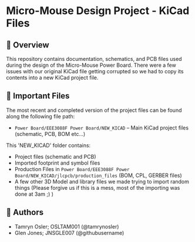 # Micro-Mouse Design Project - KiCad Files

## 📖 Overview
This repository contains documentation, schematics, and PCB files used during the design of the Micro-Mouse Power Board.
There were a few issues with our original KiCad file getting corrupted so we had to copy its contents into a new KiCad project file.

## 📁 Important Files

The most recent and completed version of the project files can be found along the following file path:
- `Power Board/EEE3088F Power Board/NEW_KICAD` – Main KiCad project files (schematic, PCB, BOM etc...)

This 'NEW_KICAD' folder contains:
- Project files (schematic and PCB)
- Imported footprint and symbol files
- Production Files in `Power Board/EEE3088F Power Board/NEW_KICAD/jlcpcb/production_files` (BOM, CPL, GERBER files)
- A few other 3D Model and library files we made trying to import random things (Please forgive us if this is a mess, most of the importing was done at 3am ;) )

## 👥 Authors

- Tamryn Osler; OSLTAM001 (@tamrynosler)
- Glen Jones; JNSGLE007 (@githubusername)
